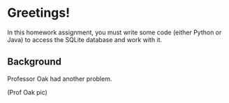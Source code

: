 # Greetings!

In this homework assignment, you must write some code (either Python or Java) to access the SQLite database and work with it.

## Background

Professor Oak had another problem.

(Prof Oak pic)

## 

